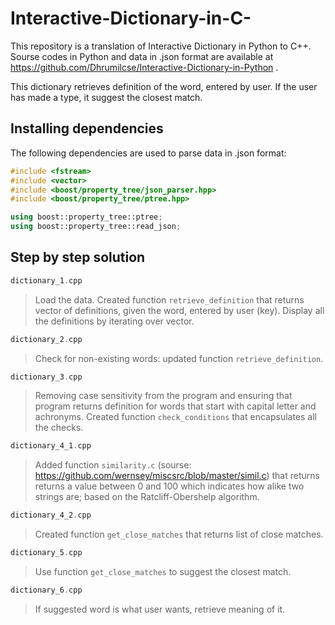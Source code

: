# Interactive-Dictionary-in-C-
This repository is a translation of Interactive Dictionary in Python to C++. Sourse codes in Python and data in .json format are available at https://github.com/Dhrumilcse/Interactive-Dictionary-in-Python .

This dictionary retrieves definition of the word, entered by user. If the user has made a type, it suggest the closest match.

## Installing dependencies

The following dependencies are used to parse data in .json format:

```C++
#include <fstream>
#include <vector>
#include <boost/property_tree/json_parser.hpp>
#include <boost/property_tree/ptree.hpp>

using boost::property_tree::ptree;
using boost::property_tree::read_json;
```
## Step by step solution
```C++
dictionary_1.cpp
```
> Load the data. Created function ```retrieve_definition``` that returns vector of definitions, given the word, entered by user (key). Display all the definitions by iterating over vector. 

```c++
dictionary_2.cpp
```
> Check for non-existing words: updated function ```retrieve_definition```.

```c++
dictionary_3.cpp
```
> Removing case sensitivity from the program and ensuring that program returns definition for words that start with capital letter and achronyms. Created function ```check_conditions``` that encapsulates all the checks. 

```c++
dictionary_4_1.cpp
```
> Added function ```similarity.c``` (sourse: https://github.com/wernsey/miscsrc/blob/master/simil.c) that returns returns a value between 0 and 100 which indicates how alike two strings are; based on the Ratcliff-Obershelp algorithm.

```c++
dictionary_4_2.cpp
```
> Created function ```get_close_matches``` that returns list of close matches.  

```c++
dictionary_5.cpp
```
> Use function ```get_close_matches``` to suggest the closest match.

```c++
dictionary_6.cpp
```

> If suggested word is what user wants, retrieve meaning of it. 
